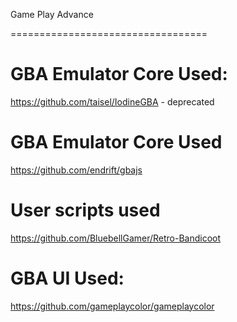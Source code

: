 Game Play Advance

==================================

# GBA Emulator Core Used:

https://github.com/taisel/IodineGBA - deprecated

# GBA Emulator Core Used

https://github.com/endrift/gbajs

# User scripts used

https://github.com/BluebellGamer/Retro-Bandicoot

# GBA UI Used:

https://github.com/gameplaycolor/gameplaycolor

